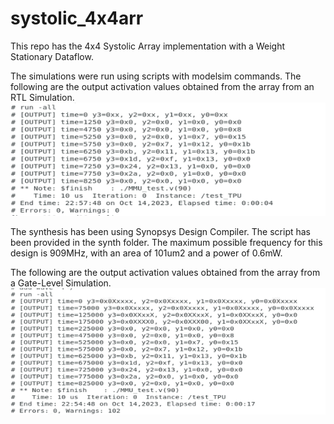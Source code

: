 # systolic_4x4arr

This repo has the 4x4 Systolic Array implementation with a Weight Stationary Dataflow.

The simulations were run using scripts with modelsim commands. The following are the output activation values obtained from the array from an RTL Simulation.
![SIM_OUT](./docs/sim_out_values.png)

The synthesis has been using Synopsys Design Compiler. The script has been provided in the synth folder.
The maximum possible frequency for this design is 909MHz, with an area of 101um2 and a power of 0.6mW.

The following are the output activation values obtained from the array from a Gate-Level Simulation.
![SYNTH_OUT](./docs/synth_out_values.png)
